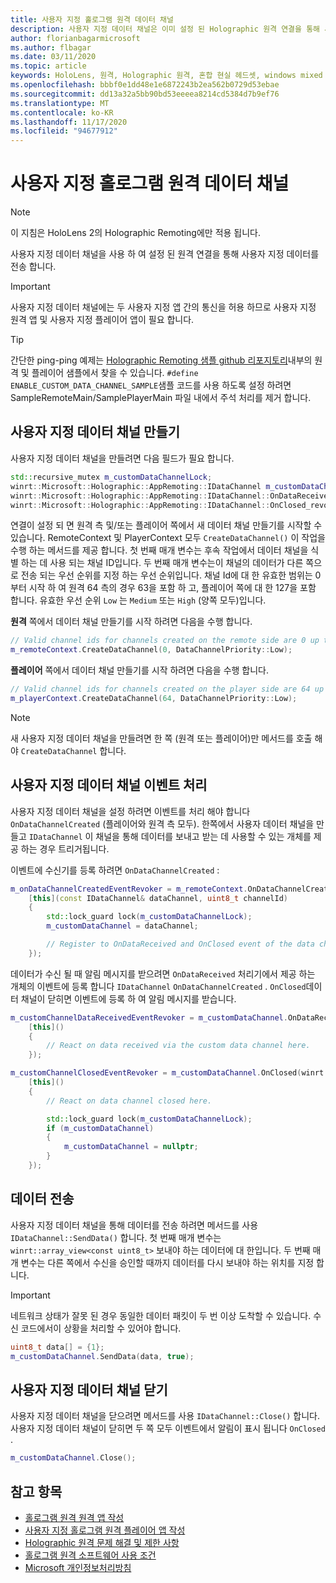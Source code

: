```yaml
---
title: 사용자 지정 홀로그램 원격 데이터 채널
description: 사용자 지정 데이터 채널은 이미 설정 된 Holographic 원격 연결을 통해 사용자 데이터를 전송 하는 데 사용할 수 있습니다.
author: florianbagarmicrosoft
ms.author: flbagar
ms.date: 03/11/2020
ms.topic: article
keywords: HoloLens, 원격, Holographic 원격, 혼합 현실 헤드셋, windows mixed reality 헤드셋, 가상 현실 헤드셋, 데이터 채널
ms.openlocfilehash: bbbf0e1dd48e1e6872243b2ea562b0729d53ebae
ms.sourcegitcommit: dd13a32a5bb90bd53eeeea8214cd5384d7b9ef76
ms.translationtype: MT
ms.contentlocale: ko-KR
ms.lasthandoff: 11/17/2020
ms.locfileid: "94677912"
---
```

# <a name="custom-holographic-remoting-data-channels"></a>사용자 지정 홀로그램 원격 데이터 채널

>[!NOTE]
>이 지침은 HoloLens 2의 Holographic Remoting에만 적용 됩니다.

사용자 지정 데이터 채널을 사용 하 여 설정 된 원격 연결을 통해 사용자 지정 데이터를 전송 합니다.

>[!IMPORTANT]
>사용자 지정 데이터 채널에는 두 사용자 지정 앱 간의 통신을 허용 하므로 사용자 지정 원격 앱 및 사용자 지정 플레이어 앱이 필요 합니다.

>[!TIP]
>간단한 ping-ping 예제는 [Holographic Remoting 샘플 github 리포지토리](https://github.com/microsoft/MixedReality-HolographicRemoting-Samples)내부의 원격 및 플레이어 샘플에서 찾을 수 있습니다. ```#define ENABLE_CUSTOM_DATA_CHANNEL_SAMPLE```샘플 코드를 사용 하도록 설정 하려면 SampleRemoteMain/SamplePlayerMain 파일 내에서 주석 처리를 제거 합니다.


## <a name="create-a-custom-data-channel"></a>사용자 지정 데이터 채널 만들기


사용자 지정 데이터 채널을 만들려면 다음 필드가 필요 합니다.
```cpp
std::recursive_mutex m_customDataChannelLock;
winrt::Microsoft::Holographic::AppRemoting::IDataChannel m_customDataChannel = nullptr;
winrt::Microsoft::Holographic::AppRemoting::IDataChannel::OnDataReceived_revoker m_customChannelDataReceivedEventRevoker;
winrt::Microsoft::Holographic::AppRemoting::IDataChannel::OnClosed_revoker m_customChannelClosedEventRevoker;
```

연결이 설정 되 면 원격 측 및/또는 플레이어 쪽에서 새 데이터 채널 만들기를 시작할 수 있습니다. RemoteContext 및 PlayerContext 모두 ```CreateDataChannel()``` 이 작업을 수행 하는 메서드를 제공 합니다. 첫 번째 매개 변수는 후속 작업에서 데이터 채널을 식별 하는 데 사용 되는 채널 ID입니다. 두 번째 매개 변수는이 채널의 데이터가 다른 쪽으로 전송 되는 우선 순위를 지정 하는 우선 순위입니다. 채널 Id에 대 한 유효한 범위는 0부터 시작 하 여 원격 64 측의 경우 63을 포함 하 고, 플레이어 쪽에 대 한 127을 포함 합니다. 유효한 우선 순위 ```Low``` 는 ```Medium``` 또는 ```High``` (양쪽 모두)입니다.

**원격** 쪽에서 데이터 채널 만들기를 시작 하려면 다음을 수행 합니다.
```cpp
// Valid channel ids for channels created on the remote side are 0 up to and including 63
m_remoteContext.CreateDataChannel(0, DataChannelPriority::Low);
```

**플레이어** 쪽에서 데이터 채널 만들기를 시작 하려면 다음을 수행 합니다.
```cpp
// Valid channel ids for channels created on the player side are 64 up to and including 127
m_playerContext.CreateDataChannel(64, DataChannelPriority::Low);
```

>[!NOTE]
>새 사용자 지정 데이터 채널을 만들려면 한 쪽 (원격 또는 플레이어)만 메서드를 호출 해야 ```CreateDataChannel``` 합니다.

## <a name="handling-custom-data-channel-events"></a>사용자 지정 데이터 채널 이벤트 처리

사용자 지정 데이터 채널을 설정 하려면 이벤트를 처리 해야 합니다 ```OnDataChannelCreated``` (플레이어와 원격 측 모두). 한쪽에서 사용자 데이터 채널을 만들고 ```IDataChannel``` 이 채널을 통해 데이터를 보내고 받는 데 사용할 수 있는 개체를 제공 하는 경우 트리거됩니다.

이벤트에 수신기를 등록 하려면 ```OnDataChannelCreated``` :
```cpp
m_onDataChannelCreatedEventRevoker = m_remoteContext.OnDataChannelCreated(winrt::auto_revoke,
    [this](const IDataChannel& dataChannel, uint8_t channelId)
    {
        std::lock_guard lock(m_customDataChannelLock);
        m_customDataChannel = dataChannel;

        // Register to OnDataReceived and OnClosed event of the data channel here, see below...
    });
```

데이터가 수신 될 때 알림 메시지를 받으려면 ```OnDataReceived``` 처리기에서 제공 하는 개체의 이벤트에 등록 합니다 ```IDataChannel``` ```OnDataChannelCreated``` . ```OnClosed```데이터 채널이 닫히면 이벤트에 등록 하 여 알림 메시지를 받습니다.

```cpp
m_customChannelDataReceivedEventRevoker = m_customDataChannel.OnDataReceived(winrt::auto_revoke, 
    [this]()
    {
        // React on data received via the custom data channel here.
    });

m_customChannelClosedEventRevoker = m_customDataChannel.OnClosed(winrt::auto_revoke,
    [this]()
    {
        // React on data channel closed here.

        std::lock_guard lock(m_customDataChannelLock);
        if (m_customDataChannel)
        {
            m_customDataChannel = nullptr;
        }
    });
```

## <a name="sending-data"></a>데이터 전송

사용자 지정 데이터 채널을 통해 데이터를 전송 하려면 메서드를 사용 ```IDataChannel::SendData()``` 합니다. 첫 번째 매개 변수는 ```winrt::array_view<const uint8_t>``` 보내야 하는 데이터에 대 한입니다. 두 번째 매개 변수는 다른 쪽에서 수신을 승인할 때까지 데이터를 다시 보내야 하는 위치를 지정 합니다. 

>[!IMPORTANT]
>네트워크 상태가 잘못 된 경우 동일한 데이터 패킷이 두 번 이상 도착할 수 있습니다. 수신 코드에서이 상황을 처리할 수 있어야 합니다.

```cpp
uint8_t data[] = {1};
m_customDataChannel.SendData(data, true);
```

## <a name="closing-a-custom-data-channel"></a>사용자 지정 데이터 채널 닫기

사용자 지정 데이터 채널을 닫으려면 메서드를 사용 ```IDataChannel::Close()``` 합니다. 사용자 지정 데이터 채널이 닫히면 두 쪽 모두 이벤트에서 알림이 표시 됩니다 ```OnClosed``` .

```cpp
m_customDataChannel.Close();
```

## <a name="see-also"></a>참고 항목
* [홀로그램 원격 원격 앱 작성](holographic-remoting-create-host.md)
* [사용자 지정 홀로그램 원격 플레이어 앱 작성](holographic-remoting-create-player.md)
* [Holographic 원격 문제 해결 및 제한 사항](holographic-remoting-troubleshooting.md)
* [홀로그램 원격 소프트웨어 사용 조건](https://docs.microsoft.com//legal/mixed-reality/microsoft-holographic-remoting-software-license-terms)
* [Microsoft 개인정보처리방침](https://go.microsoft.com/fwlink/?LinkId=521839)

